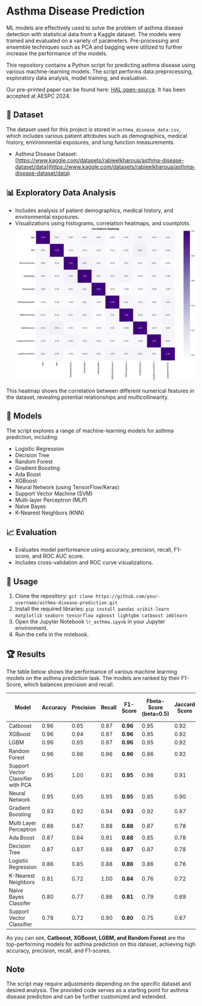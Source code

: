 # Asthma Disease Prediction
ML models are effectively used to solve the problem of asthma disease detection with statistical data from a Kaggle dataset. The models were trained and evaluated on a variety of parameters. 
Pre-processing and ensemble techniques such as PCA and bagging were utilized to further increase the performance of the models.

This repository contains a Python script for predicting asthma disease using various machine-learning models. The script performs data preprocessing, exploratory data analysis, model training, and evaluation.

Our pre-printed paper can be found here: [HAL open-source](https://hal.science/hal-04731433). It has been accepted at AESPC 2024.

## 💾 **Dataset**
The dataset used for this project is stored in `asthma_disease_data.csv`, which includes various patient attributes such as demographics, medical history, environmental exposures, and lung function measurements.
* Asthma Disease Dataset: [https://www.kaggle.com/datasets/rabieelkharoua/asthma-disease-dataset/data](https://www.kaggle.com/datasets/rabieelkharoua/asthma-disease-dataset/data)

## :bar_chart: **Exploratory Data Analysis**

*  Includes analysis of patient demographics, medical history, and environmental exposures.
*  Visualizations using histograms, correlation heatmaps, and countplots.
![Correlation Heatmap](image_2024-10-15_103049488.png)

This heatmap shows the correlation between different numerical features in the dataset, revealing potential relationships and multicollinearity.

## :robot: **Models**
The script explores a range of machine-learning models for asthma prediction, including:

- Logistic Regression
- Decision Tree
- Random Forest
- Gradient Boosting
- Ada Boost
- XGBoost
- Neural Network (using TensorFlow/Keras)
- Support Vector Machine (SVM)
- Multi-layer Perceptron (MLP)
- Naive Bayes
- K-Nearest Neighbors (KNN)

## :chart_with_upwards_trend: **Evaluation**
*  Evaluates model performance using accuracy, precision, recall, F1-score, and ROC AUC score.
*  Includes cross-validation and ROC curve visualizations.

## :scroll: **Usage**

1. Clone the repository: `git clone https://github.com/your-username/asthma-disease-prediction.git`
2. Install the required libraries: `pip install pandas scikit-learn matplotlib seaborn tensorflow xgboost lightgbm catboost imblearn`
3. Open the Jupyter Notebook `lr_asthma.ipynb` in your Jupyter environment.
4. Run the cells in the notebook.

## :trophy: **Results**

The table below shows the performance of various machine learning models on the asthma prediction task. The models are ranked by their F1-Score, which balances precision and recall.

| Model | Accuracy | Precision | Recall | F1-Score | Fbeta-Score (beta=0.5) | Jaccard Score | ROC AUC Score | Average Cross-Validation Score | Log Loss |
|---|---|---|---|---|---|---|---|---|---|
| Catboost | 0.96 | 0.95 | 0.97 | **0.96** | 0.95 | 0.92 | 0.96 | 0.96 | 1.43 |
| XGBoost | 0.96 | 0.94 | 0.97 | **0.96** | 0.95 | 0.92 | 0.96 | 0.95 | 1.51 |
| LGBM | 0.96 | 0.95 | 0.97 | **0.96** | 0.95 | 0.92 | 0.96 | 0.96 | 1.51 |
| Random Forest | 0.96 | 0.96 | 0.96 | **0.96** | 0.96 | 0.92 | 0.96 | 0.96 | 1.51 |
| Support Vector Classifier with PCA | 0.95 | 1.00 | 0.91 | **0.95** | 0.98 | 0.91 | 0.95 | 0.95 | 1.67 |
| Neural Network | 0.95 | 0.95 | 0.95 | **0.95** | 0.95 | 0.90 | 0.95 | 1.00 | 1.83 |
| Gradient Boosting | 0.93 | 0.92 | 0.94 | **0.93** | 0.92 | 0.87 | 0.93 | 0.92 | 2.58 | 
| Multi Layer Perceptron | 0.88 | 0.87 | 0.88 | **0.88** | 0.87 | 0.78 | 0.88 | 0.90 | 4.45 |
| Ada Boost | 0.87 | 0.84 | 0.91 | **0.88** | 0.85 | 0.78 | 0.87 | 0.85 | 4.68 |
| Decision Tree | 0.87 | 0.87 | 0.88 | **0.87** | 0.87 | 0.78 | 0.87 | 0.88 | 4.57 |
| Logistic Regression | 0.86 | 0.85 | 0.88 | **0.86** | 0.86 | 0.76 | 0.86 | 0.85 | 4.96 |
| K-Nearest Neighbors | 0.81 | 0.72 | 1.00 | **0.84** | 0.76 | 0.72 | 0.81 | 0.83 | 6.99 |
| Naive Bayes Classifer | 0.80 | 0.77 | 0.86 | **0.81** | 0.79 | 0.69 | 0.80 | 0.81 | 7.07 |
| Support Vector Classifier | 0.78 | 0.72 | 0.90 | **0.80** | 0.75 | 0.67 | 0.78 | 0.78 | 8.02 | 

As you can see, **Catboost, XGBoost, LGBM, and Random Forest** are the top-performing models for asthma prediction on this dataset, achieving high accuracy, precision, recall, and F1-scores.

## Note
The script may require adjustments depending on the specific dataset and desired analysis. The provided code serves as a starting point for asthma disease prediction and can be further customized and extended.
